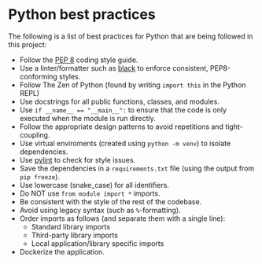 # Python best practices

The following is a list of best practices for Python that are being followed in this project:

- Follow the [PEP 8](https://www.python.org/dev/peps/pep-0008/) coding style guide.
- Use a linter/formatter such as [black](https://pypi.python.org/pypi/black) to enforce consistent, PEP8-conforming styles.
- Follow The Zen of Python (found by writing `import this` in the Python REPL)
- Use docstrings for all public functions, classes, and modules.
- Use `if __name__ == "__main__":` to ensure that the code is only executed when the module is run directly.
- Follow the appropriate design patterns to avoid repetitions and tight-coupling.
- Use virtual enviroments (created using `python -m venv`) to isolate dependencies.
- Use [pylint](https://www.pylint.org/) to check for style issues.
- Save the dependencies in a `requirements.txt` file (using the output from `pip freeze`).
- Use lowercase (snake_case) for all identifiers.
- Do NOT use `from module import *` imports.
- Be consistent with the style of the rest of the codebase.
- Avoid using legacy syntax (such as `%`-formatting).
- Order imports as follows (and separate them with a single line):
  - Standard library imports
  - Third-party library imports
  - Local application/library specific imports
- Dockerize the application.

